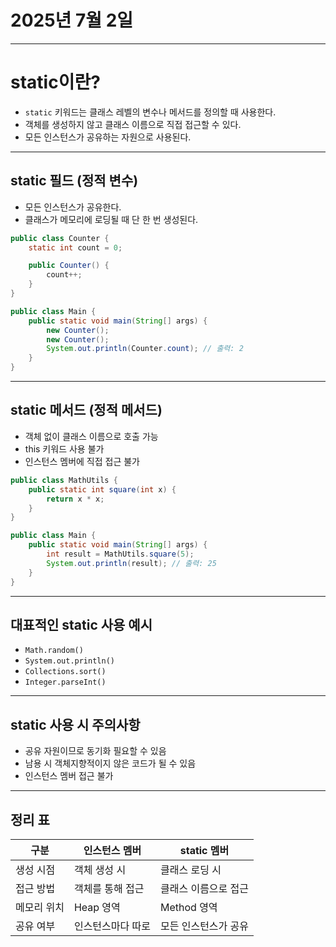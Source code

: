 # 2025년 7월 2일


---

# static이란?

- `static` 키워드는 클래스 레벨의 변수나 메서드를 정의할 때 사용한다.
- 객체를 생성하지 않고 클래스 이름으로 직접 접근할 수 있다.
- 모든 인스턴스가 공유하는 자원으로 사용된다.

---

## static 필드 (정적 변수)

- 모든 인스턴스가 공유한다.
- 클래스가 메모리에 로딩될 때 단 한 번 생성된다.

```java
public class Counter {
    static int count = 0;

    public Counter() {
        count++;
    }
}

public class Main {
    public static void main(String[] args) {
        new Counter();
        new Counter();
        System.out.println(Counter.count); // 출력: 2
    }
}
```

---

## static 메서드 (정적 메서드)

- 객체 없이 클래스 이름으로 호출 가능
- this 키워드 사용 불가
- 인스턴스 멤버에 직접 접근 불가

```java
public class MathUtils {
    public static int square(int x) {
        return x * x;
    }
}

public class Main {
    public static void main(String[] args) {
        int result = MathUtils.square(5);
        System.out.println(result); // 출력: 25
    }
}
```

---

## 대표적인 static 사용 예시

- `Math.random()`
- `System.out.println()`
- `Collections.sort()`
- `Integer.parseInt()`

---

## static 사용 시 주의사항

- 공유 자원이므로 동기화 필요할 수 있음
- 남용 시 객체지향적이지 않은 코드가 될 수 있음
- 인스턴스 멤버 접근 불가

---

## 정리 표

| 구분 | 인스턴스 멤버 | static 멤버 |
|------|---------------|--------------|
| 생성 시점 | 객체 생성 시 | 클래스 로딩 시 |
| 접근 방법 | 객체를 통해 접근 | 클래스 이름으로 접근 |
| 메모리 위치 | Heap 영역 | Method 영역 |
| 공유 여부 | 인스턴스마다 따로 | 모든 인스턴스가 공유 |


